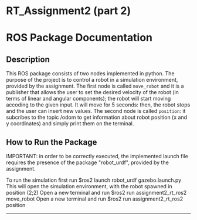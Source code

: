 # RT_Assignment2 (part 2)

# **ROS Package Documentation**

## **Description**

This ROS package consists of two nodes implemented in python. The purpose of the project is to control a robot in a simulation environment, provided by the assignment. The first node is called `move_robot` and it is a publisher that allows the user to set the desired velocity of the robot (in terms of linear and angular components); the robot will start moving accoding to the given input. It will move for 5 seconds: then, the robot stops and the user can insert new values. The second node is called `position`: it subcribes to the topic /odom to get information about robot position (x and y coordinates) and simply print them on the terminal.


## **How to Run the Package**

IMPORTANT: in order to be correctly executed, the implemented launch file requires the presence of the package "robot_urdf", provided by the assignment.

To run the simulation first run $ros2 launch robot_urdf gazebo.launch.py
This will open the simulation environment, with the robot spawned in position (2;2)
Open a new terminal and run $ros2 run assignment2_rt_ros2 move_robot
Open a new terminal and run $ros2 run assignment2_rt_ros2 position

---

